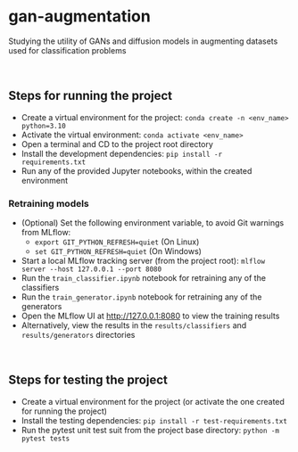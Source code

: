 # gan-augmentation
Studying the utility of GANs and diffusion models in augmenting datasets used for classification problems

<br>

## Steps for running the project
- Create a virtual environment for the project: `conda create -n <env_name> python=3.10`
- Activate the virtual environment: `conda activate <env_name>`
- Open a terminal and CD to the project root directory
- Install the development dependencies: `pip install -r requirements.txt`
- Run any of the provided Jupyter notebooks, within the created environment

### Retraining models
- (Optional) Set the following environment variable, to avoid Git warnings from MLflow:
    - `export GIT_PYTHON_REFRESH=quiet` (On Linux)
    - `set GIT_PYTHON_REFRESH=quiet` (On Windows)
- Start a local MLflow tracking server (from the project root): `mlflow server --host 127.0.0.1 --port 8080`
- Run the `train_classifier.ipynb` notebook for retraining any of the classifiers
- Run the `train_generator.ipynb` notebook for retraining any of the generators
- Open the MLflow UI at http://127.0.0.1:8080 to view the training results
- Alternatively, view the results in the `results/classifiers` and `results/generators` directories

<br>

## Steps for testing the project
- Create a virtual environment for the project (or activate the one created for running the project)
- Install the testing dependencies: `pip install -r test-requirements.txt`
- Run the pytest unit test suit from the project base directory: `python -m pytest tests`
